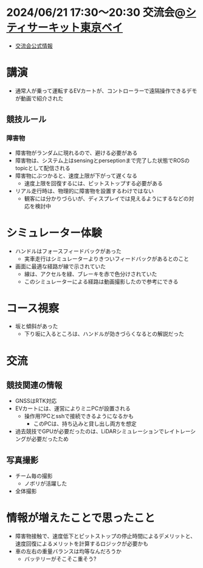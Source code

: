 # 2024/06/21 17:30〜20:30 交流会@[シティサーキット東京ベイ](https://city-circuit.com/) 
- [交流会公式情報](https://www.jsae.or.jp/jaaic/2024ver/summary/)

# 講演
- 通常人が乗って運転するEVカートが、コントローラーで遠隔操作できるデモが動画で紹介された
## 競技ルール
### 障害物
- 障害物がランダムに現れるので、避ける必要がある
- 障害物は、システム上はsensingとperseptionまで完了した状態でROSのtopicとして配信される
- 障害物にぶつかると、速度上限が下がって遅くなる
  - 速度上限を回復するには、ピットストップする必要がある
- リアル走行時は、物理的に障害物を設置するわけではない
  - 観客には分かりづらいが、ディスプレイでは見えるようにするなどの対応を検討中

# シミュレーター体験
- ハンドルはフォースフィードバックがあった
  - 実車走行はシミュレーターよりきついフィードバックがあるとのこと
- 画面に最適な経路が線で示されていた
  - 線は、アクセルを緑、ブレーキを赤で色分けされていた
  - このシミュレーターによる経路は動画撮影したので参考にできる

# コース視察
- 坂と傾斜があった
  - 下り坂に入るところは、ハンドルが効きづらくなるとの解説だった

# 交流
## 競技関連の情報
- GNSSはRTK対応
- EVカートには、運営によりミニPCが設置される
  - 操作用?PCとsshで接続できるようになるかも
    - このPCは、持ち込みと貸し出し両方を想定
- 過去競技でGPUが必要だったのは、LiDARシミュレーションでレイトレーシングが必要だったため
## 写真撮影
- チーム毎の撮影
  - ノボリが活躍した
- 全体撮影

# 情報が増えたことで思ったこと
- 障害物接触で、速度低下とピットストップの停止時間によるデメリットと、速度回復によるメリットを計算するロジックが必要かも
- 車の左右の重量バランスは均等なんだろうか
  - バッテリーがそこそこ重そう?
